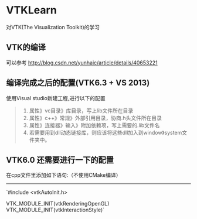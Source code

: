 # VTKLearn
对VTK(The Visualization Toolkit)的学习

## VTK的编译
可以参考 http://blog.csdn.net/yunhaic/article/details/40653221

## 编译完成之后的配置(VTK6.3 + VS 2013)
使用Visual studio新建工程,进行以下的配置
> 1. 属性》vc目录》库目录，写上lib文件所在目录
> 2. 属性》c++》常规》外部引用目录，协商.h头文件所在目录
> 3. 属性》连接器》输入》附加依赖项，写上需要的.lib文件名
> 4. 若需要用到dll动态链接库，则应该将这些dll加入到window》system文件夹中。


## VTK6.0 还需要进行一下的配置
在cpp文件里添加如下语句:（不使用CMake编译）
***
`#include <vtkAutoInit.h>

VTK_MODULE_INIT(vtkRenderingOpenGL)
VTK_MODULE_INIT(vtkInteractionStyle)`
